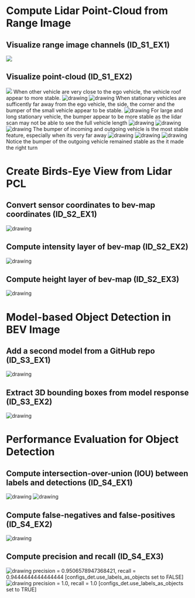 # Compute Lidar Point-Cloud from Range Image

## Visualize range image channels (ID_S1_EX1)
<img src="img/ri.png"/>

## Visualize point-cloud (ID_S1_EX2)
<img src="img/pcl4.png"/>
When other vehicle are very close to the ego vehicle, the vehicle roof appear to more stable.
<img src="img/pcl2.png" alt="drawing"/>        
<img src="img/pcl1.png" alt="drawing"/>
When stationary vehicles are sufficently far away from the ego vehicle, the side, the corner and the bumper of the small vehicle appear to be stable.   
<img src="img/pcl3.png" alt="drawing"/> 
For large and long stationary  vehicle, the bumper appear to be more stable as the lidar scan may not be able to see the full vehicle length     
<img src="img/pcl5.png" alt="drawing"/> 
<img src="img/pcl6.png" alt="drawing"/> 
<img src="img/pcl7.png" alt="drawing"/> 
The bumper of incoming and outgoing vehicle is the most stable feature, especially when its very far away

<img src="img/pcl8.png" alt="drawing"/> 
<img src="img/pcl9.png" alt="drawing"/> 
<img src="img/pcl10.png" alt="drawing"/> 
Notice the bumper of the outgoing vehicle remained stable as the it made the right turn

# Create Birds-Eye View from Lidar PCL
## Convert sensor coordinates to bev-map coordinates (ID_S2_EX1)
<img src="img/Bev1.png" alt="drawing"/> 

## Compute intensity layer of bev-map (ID_S2_EX2)
<img src="img/Bev3.png" alt="drawing"/> 

## Compute height layer of bev-map (ID_S2_EX3)
<img src="img/Bev4.png" alt="drawing"/> 

# Model-based Object Detection in BEV Image
## Add a second model from a GitHub repo (ID_S3_EX1)
<img src="img/Bev6.png" alt="drawing"/> 

## Extract 3D bounding boxes from model response (ID_S3_EX2)
<img src="img/Bev7.png" alt="drawing"/> 

# Performance Evaluation for Object Detection
## Compute intersection-over-union (IOU) between labels and detections (ID_S4_EX1)
<img src="img/Eval1.png" alt="drawing"/> 
<img src="img/Eval2.png" alt="drawing"/> 

## Compute false-negatives and false-positives (ID_S4_EX2)
<img src="img/Eval3.png" alt="drawing"/> 

## Compute precision and recall (ID_S4_EX3)
<img src="img/Eval6.png" alt="drawing"/>
precision = 0.9506578947368421, recall = 0.9444444444444444 [configs_det.use_labels_as_objects set to FALSE]
<img src="img/Eval7.png" alt="drawing"/>  
precision = 1.0, recall = 1.0 [configs_det.use_labels_as_objects set to TRUE]
